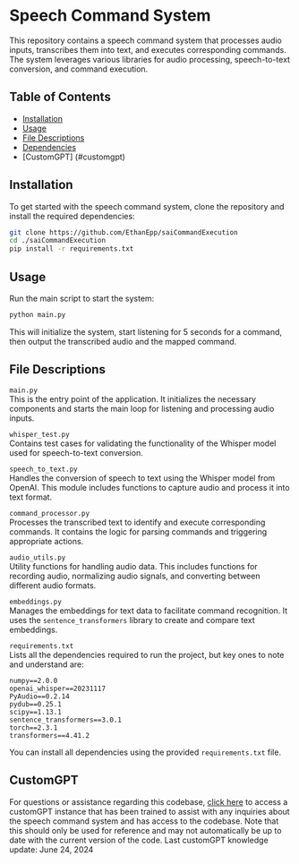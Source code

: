 # Speech Command System

This repository contains a speech command system that processes audio inputs, transcribes them into text, and executes corresponding commands. The system leverages various libraries for audio processing, speech-to-text conversion, and command execution.

## Table of Contents
- [Installation](#installation)
- [Usage](#usage)
- [File Descriptions](#file-descriptions)
- [Dependencies](#dependencies)
- [CustomGPT] (#customgpt)

## Installation

To get started with the speech command system, clone the repository and install the required dependencies:

```bash
git clone https://github.com/EthanEpp/saiCommandExecution
cd ./saiCommandExecution
pip install -r requirements.txt
```

## Usage

Run the main script to start the system:

```bash
python main.py
```

This will initialize the system, start listening for 5 seconds for a command, then output the transcribed audio and the mapped command.

## File Descriptions

`main.py`\
This is the entry point of the application. It initializes the necessary components and starts the main loop for listening and processing audio inputs.

`whisper_test.py`\
Contains test cases for validating the functionality of the Whisper model used for speech-to-text conversion.

`speech_to_text.py`\
Handles the conversion of speech to text using the Whisper model from OpenAI. This module includes functions to capture audio and process it into text format.

`command_processor.py`\
Processes the transcribed text to identify and execute corresponding commands. It contains the logic for parsing commands and triggering appropriate actions.

`audio_utils.py`\
Utility functions for handling audio data. This includes functions for recording audio, normalizing audio signals, and converting between different audio formats.

`embeddings.py`\
Manages the embeddings for text data to facilitate command recognition. It uses the `sentence_transformers` library to create and compare text embeddings.

`requirements.txt`\
Lists all the dependencies required to run the project, but key ones to note and understand are:

```plaintext
numpy==2.0.0
openai_whisper==20231117
PyAudio==0.2.14
pydub==0.25.1
scipy==1.13.1
sentence_transformers==3.0.1
torch==2.3.1
transformers==4.41.2
```
You can install all dependencies using the provided `requirements.txt` file.


## CustomGPT

For questions or assistance regarding this codebase, [click here](https://chatgpt.com/g/g-ZEvSUqsh0-speech-commands-expert) to access a customGPT instance that has been trained to assist with any inquiries about the speech command system and has access to the codebase. Note that this should only be used for reference and may not automatically be up to date with the current version of the code. Last customGPT knowledge update: June 24, 2024
